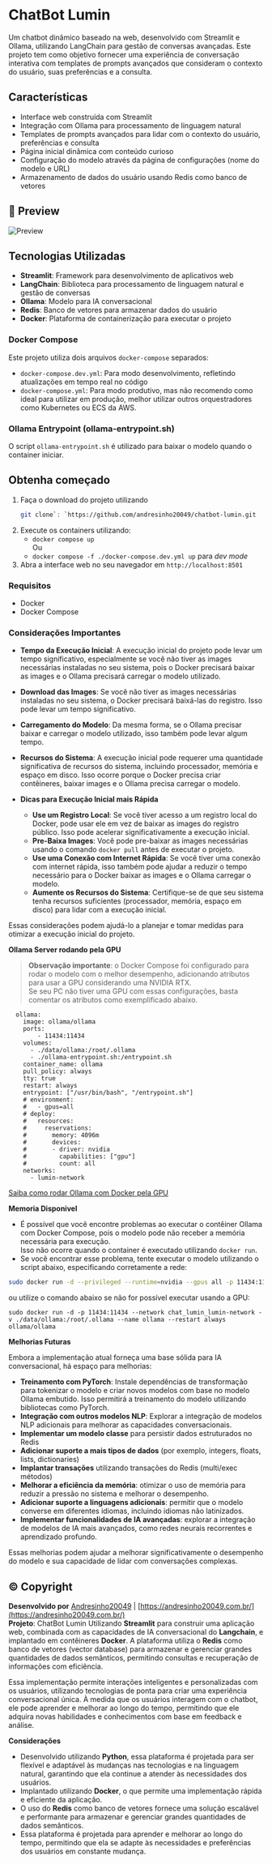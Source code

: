 # ChatBot Lumin 
Um chatbot dinâmico baseado na web, desenvolvido com Streamlit e Ollama, utilizando LangChain para gestão de conversas avançadas. Este projeto tem como objetivo fornecer uma experiência de conversação interativa com templates de prompts avançados que consideram o contexto do usuário, suas preferências e a consulta.

## Características
* Interface web construída com Streamlit
* Integração com Ollama para processamento de linguagem natural
* Templates de prompts avançados para lidar com o contexto do usuário, preferências e consulta
* Página inicial dinâmica com conteúdo curioso
* Configuração do modelo através da página de configurações (nome do modelo e URL)
* Armazenamento de dados do usuário usando Redis como banco de vetores

## :movie_camera: Preview
![Preview](https://github.com/andresinho20049/chatbot-lumin/blob/main/public/preview.gif)

## Tecnologias Utilizadas
* **Streamlit**: Framework para desenvolvimento de aplicativos web
* **LangChain**: Biblioteca para processamento de linguagem natural e gestão de conversas
* **Ollama**: Modelo para IA conversacional
* **Redis**: Banco de vetores para armazenar dados do usuário
* **Docker**: Plataforma de containerização para executar o projeto

### Docker Compose
Este projeto utiliza dois arquivos `docker-compose` separados:

* `docker-compose.dev.yml`: Para modo desenvolvimento, refletindo atualizações em tempo real no código
* `docker-compose.yml`: Para modo produtivo, mas não recomendo como ideal para utilizar em produção, melhor utilizar outros orquestradores como Kubernetes ou ECS da AWS.

### Ollama Entrypoint (ollama-entrypoint.sh)
O script `ollama-entrypoint.sh` é utilizado para baixar o modelo quando o container iniciar.

## Obtenha começado
1. Faça o download do projeto utilizando 
    ```sh
    git clone`: `https://github.com/andresinho20049/chatbot-lumin.git
    ```
2. Execute os containers utilizando: 
    * `docker compose up` \
    Ou 
    * `docker compose -f ./docker-compose.dev.yml up` para _dev mode_
3. Abra a interface web no seu navegador em `http://localhost:8501`

### Requisitos
* Docker
* Docker Compose

### Considerações Importantes
* **Tempo da Execução Inicial**: A execução inicial do projeto pode levar um tempo significativo, especialmente se você não tiver as images necessárias instaladas no seu sistema, pois o Docker precisará baixar as images e o Ollama precisará carregar o modelo utilizado.
* **Download das Images**: Se você não tiver as images necessárias instaladas no seu sistema, o Docker precisará baixá-las do registro. Isso pode levar um tempo significativo.
* **Carregamento do Modelo**: Da mesma forma, se o Ollama precisar baixar e carregar o modelo utilizado, isso também pode levar algum tempo.
* **Recursos do Sistema**: A execução inicial pode requerer uma quantidade significativa de recursos do sistema, incluindo processador, memória e espaço em disco. Isso ocorre porque o Docker precisa criar contêineres, baixar images e o Ollama precisa carregar o modelo.

* **Dicas para Execução Inicial mais Rápida**

    * **Use um Registro Local**: Se você tiver acesso a um registro local do Docker, pode usar ele em vez de baixar as images do registro público. Isso pode acelerar significativamente a execução inicial.
    * **Pre-Baixa Images**: Você pode pre-baixar as images necessárias usando o comando `docker pull` antes de executar o projeto.
    * **Use uma Conexão com Internet Rápida**: Se você tiver uma conexão com internet rápida, isso também pode ajudar a reduzir o tempo necessário para o Docker baixar as images e o Ollama carregar o modelo.
    * **Aumente os Recursos do Sistema**: Certifique-se de que seu sistema tenha recursos suficientes (processador, memória, espaço em disco) para lidar com a execução inicial.

Essas considerações podem ajudá-lo a planejar e tomar medidas para otimizar a execução inicial do projeto.

**Ollama Server rodando pela GPU**
> **Observação importante**: o Docker Compose foi configurado para rodar o modelo com o melhor desempenho, adicionando atributos para usar a GPU considerando uma NVIDIA RTX. \
Se seu PC não tiver uma GPU com essas configurações, basta comentar os atributos como exemplificado abaixo.

```docker
  ollama:
    image: ollama/ollama
    ports:
        - 11434:11434
    volumes:
      - ./data/ollama:/root/.ollama
      - ./ollama-entrypoint.sh:/entrypoint.sh
    container_name: ollama
    pull_policy: always
    tty: true
    restart: always
    entrypoint: ["/usr/bin/bash", "/entrypoint.sh"]
    # environment:
    #   - gpus=all
    # deploy:
    #   resources:
    #     reservations:
    #       memory: 4096m
    #       devices:
    #       - driver: nvidia
    #         capabilities: ["gpu"]
    #         count: all
    networks:
      - lumin-network
```

[Saiba como rodar Ollama com Docker pela GPU](https://github.com/ollama/ollama/blob/main/docs/docker.md)

**Memoria Disponivel**

* É possível que você encontre problemas ao executar o contêiner Ollama com Docker Compose, pois o modelo pode não receber a memória necessária para execução. \
Isso não ocorre quando o container é executado utilizando `docker run`.
* Se você encontrar esse problema, tente executar o modelo utilizando o script abaixo, especificando corretamente a rede:
```sh
sudo docker run -d --privileged --runtime=nvidia --gpus all -p 11434:11434 --network chat_lumin_lumin-network -v ./data/ollama:/root/.ollama --name ollama --restart always ollama/ollama
```
ou utilize o comando abaixo se não for possível executar usando a GPU:
```
sudo docker run -d -p 11434:11434 --network chat_lumin_lumin-network -v ./data/ollama:/root/.ollama --name ollama --restart always ollama/ollama
```

**Melhorias Futuras**

Embora a implementação atual forneça uma base sólida para IA conversacional, há espaço para melhorias:

* **Treinamento com PyTorch**: Instale dependências de transformação para tokenizar o modelo e criar novos modelos com base no modelo Ollama embutido. Isso permitirá a treinamento do modelo utilizando bibliotecas como PyTorch.
* **Integração com outros modelos NLP**: Explorar a integração de modelos NLP adicionais para melhorar as capacidades conversacionais.
* **Implementar um modelo classe** para persistir dados estruturados no Redis
* **Adicionar suporte a mais tipos de dados** (por exemplo, integers, floats, lists, dictionaries)
* **Implantar transações** utilizando transações do Redis (multi/exec métodos)
* **Melhorar a eficiência da memória**: otimizar o uso de memória para reduzir a pressão no sistema e melhorar o desempenho.
* **Adicionar suporte a linguagens adicionais**: permitir que o modelo converse em diferentes idiomas, incluindo idiomas não latinizados.
* **Implementar funcionalidades de IA avançadas**: explorar a integração de modelos de IA mais avançados, como redes neurais recorrentes e aprendizado profundo.

Essas melhorias podem ajudar a melhorar significativamente o desempenho do modelo e sua capacidade de lidar com conversações complexas.

## :copyright: Copyright
**Desenvolvido por** [Andresinho20049](https://andresinho20049.com.br/) | [https://andresinho20049.com.br/](https://andresinho20049.com.br/) \
**Projeto**: ChatBot Lumin
Utilizando **Streamlit** para construir uma aplicação web, combinada com as capacidades de IA conversacional do **Langchain**, e implantado em contêineres **Docker**. A plataforma utiliza o **Redis** como banco de vetores (vector database) para armazenar e gerenciar grandes quantidades de dados semânticos, permitindo consultas e recuperação de informações com eficiência.

Essa implementação permite interações inteligentes e personalizadas com os usuários, utilizando tecnologias de ponta para criar uma experiência conversacional única. À medida que os usuários interagem com o chatbot, ele pode aprender e melhorar ao longo do tempo, permitindo que ele adquira novas habilidades e conhecimentos com base em feedback e análise.

**Considerações**
* Desenvolvido utilizando **Python**, essa plataforma é projetada para ser flexível e adaptável às mudanças nas tecnologias e na linguagem natural, garantindo que ela continue a atender às necessidades dos usuários.
* Implantado utilizando **Docker**, o que permite uma implementação rápida e eficiente da aplicação.
* O uso do **Redis** como banco de vetores fornece uma solução escalável e performante para armazenar e gerenciar grandes quantidades de dados semânticos.
* Essa plataforma é projetada para aprender e melhorar ao longo do tempo, permitindo que ela se adapte às necessidades e preferências dos usuários em constante mudança.